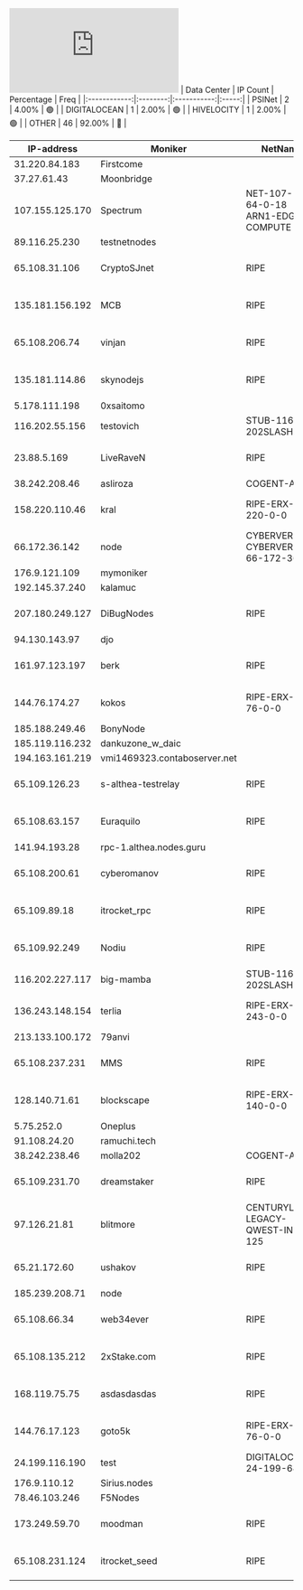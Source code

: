 ![Diagramm](https://github.com/obajay/StateSync-snapshots/blob/main/Projects/Althea/1/README.md)
| Data Center | IP Count | Percentage | Freq |
|:------------:|:--------:|:-----------:|:-----:|
| PSINet | 2 | 4.00% | 🟢 |
| DIGITALOCEAN | 1 | 2.00% | 🟢 |
| HIVELOCITY | 1 | 2.00% | 🟢 |
| OTHER | 46 | 92.00% | 🔴 |

<!-- START_TABLE -->
| IP-address | Moniker | NetName | Organization |
|-------------|-------------|-------------|-------------|
| 31.220.84.183 | Firstcome |  |  |
| 37.27.61.43 | Moonbridge |  |  |
| 107.155.125.170 | Spectrum | NET-107-155-64-0-18 ARN1-EDGE-COMPUTE | HIVELOCITY, Inc. |
| 89.116.25.230 | testnetnodes |  |  |
| 65.108.31.106 | CryptoSJnet | RIPE | RIPE Network Coordination Centre |
| 135.181.156.192 | MCB | RIPE | RIPE Network Coordination Centre |
| 65.108.206.74 | vinjan | RIPE | RIPE Network Coordination Centre |
| 135.181.114.86 | skynodejs | RIPE | RIPE Network Coordination Centre |
| 5.178.111.198 | 0xsaitomo |  |  |
| 116.202.55.156 | testovich | STUB-116-202SLASH15 |  |
| 23.88.5.169 | LiveRaveN | RIPE | RIPE Network Coordination Centre |
| 38.242.208.46 | asliroza | COGENT-A | PSINet, Inc. |
| 158.220.110.46 | kral | RIPE-ERX-158-220-0-0 | RIPE Network Coordination Centre |
| 66.172.36.142 | node | CYBERVERSE06 CYBERVERSE-66-172-36-0 | Evocative, Inc. |
| 176.9.121.109 | mymoniker |  |  |
| 192.145.37.240 | kalamuc |  |  |
| 207.180.249.127 | DiBugNodes | RIPE | RIPE Network Coordination Centre |
| 94.130.143.97 | djo |  |  |
| 161.97.123.197 | berk | RIPE | RIPE Network Coordination Centre |
| 144.76.174.27 | kokos | RIPE-ERX-144-76-0-0 | RIPE Network Coordination Centre |
| 185.188.249.46 | BonyNode |  |  |
| 185.119.116.232 | dankuzone_w_daic |  |  |
| 194.163.161.219 | vmi1469323.contaboserver.net |  |  |
| 65.109.126.23 | s-althea-testrelay | RIPE | RIPE Network Coordination Centre |
| 65.108.63.157 | Euraquilo | RIPE | RIPE Network Coordination Centre |
| 141.94.193.28 | rpc-1.althea.nodes.guru |  |  |
| 65.108.200.61 | cyberomanov | RIPE | RIPE Network Coordination Centre |
| 65.109.89.18 | itrocket_rpc | RIPE | RIPE Network Coordination Centre |
| 65.109.92.249 | Nodiu | RIPE | RIPE Network Coordination Centre |
| 116.202.227.117 | big-mamba | STUB-116-202SLASH15 |  |
| 136.243.148.154 | terlia | RIPE-ERX-136-243-0-0 | RIPE Network Coordination Centre |
| 213.133.100.172 | 79anvi |  |  |
| 65.108.237.231 | MMS | RIPE | RIPE Network Coordination Centre |
| 128.140.71.61 | blockscape | RIPE-ERX-128-140-0-0 | RIPE Network Coordination Centre |
| 5.75.252.0 | Oneplus |  |  |
| 91.108.24.20 | ramuchi.tech |  |  |
| 38.242.238.46 | molla202 | COGENT-A | PSINet, Inc. |
| 65.109.231.70 | dreamstaker | RIPE | RIPE Network Coordination Centre |
| 97.126.21.81 | blitmore | CENTURYLINK-LEGACY-QWEST-INET-125 | CenturyLink Communications, LLC |
| 65.21.172.60 | ushakov | RIPE | RIPE Network Coordination Centre |
| 185.239.208.71 | node |  |  |
| 65.108.66.34 | web34ever | RIPE | RIPE Network Coordination Centre |
| 65.108.135.212 | 2xStake.com | RIPE | RIPE Network Coordination Centre |
| 168.119.75.75 | asdasdasdas | RIPE | RIPE Network Coordination Centre |
| 144.76.17.123 | goto5k | RIPE-ERX-144-76-0-0 | RIPE Network Coordination Centre |
| 24.199.116.190 | test | DIGITALOCEAN-24-199-64-0 | DigitalOcean, LLC |
| 176.9.110.12 | Sirius.nodes |  |  |
| 78.46.103.246 | F5Nodes |  |  |
| 173.249.59.70 | moodman | RIPE | RIPE Network Coordination Centre |
| 65.108.231.124 | itrocket_seed | RIPE | RIPE Network Coordination Centre |

<!-- END_TABLE -->